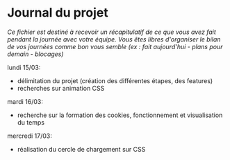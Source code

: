 # Journal du projet

*Ce fichier est destiné à recevoir un récapitulatif de ce que vous avez fait pendant la journée avec votre équipe. Vous êtes libres d'organiser le bilan de vos journées comme bon vous semble (ex : fait aujourd'hui - plans pour demain - blocages)*

lundi 15/03: 

- délimitation du projet (création des différentes étapes, des features)
- recherches sur animation CSS

mardi 16/03: 

- recherche sur la formation des cookies, fonctionnement et visualisation du temps

mercredi 17/03: 

- réalisation du cercle de chargement sur CSS